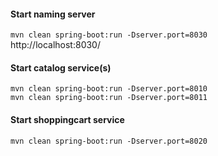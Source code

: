 #### Start naming server
`mvn clean spring-boot:run -Dserver.port=8030`  
http://localhost:8030/

#### Start catalog service(s)
`mvn clean spring-boot:run -Dserver.port=8010`  
`mvn clean spring-boot:run -Dserver.port=8011`  

#### Start shoppingcart service
`mvn clean spring-boot:run -Dserver.port=8020`

